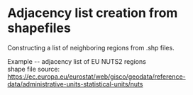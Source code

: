 # Adjacency list creation from shapefiles

Constructing a list of neighboring regions from .shp files.

Example -- adjacency list of EU NUTS2 regions<br>
shape file source: https://ec.europa.eu/eurostat/web/gisco/geodata/reference-data/administrative-units-statistical-units/nuts
